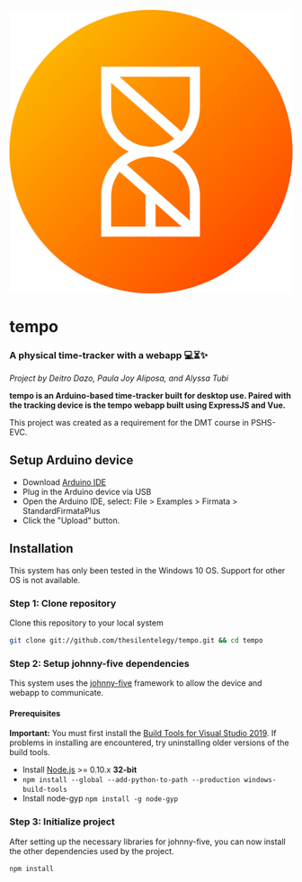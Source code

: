 ![tempo logo](/public/images/logo.png)

# tempo
### A physical time-tracker with a webapp :computer::hourglass_flowing_sand::sparkles:

_Project by Deitro Dazo, Paula Joy Aliposa, and Alyssa Tubi_

**tempo is an Arduino-based time-tracker built for desktop use. Paired with the tracking device is the tempo webapp built using ExpressJS and Vue.** 

This project was created as a requirement for the DMT course in PSHS-EVC.

## Setup Arduino device

- Download [Arduino IDE](http://arduino.cc/en/main/software)
- Plug in the Arduino device via USB
- Open the Arduino IDE, select: File > Examples > Firmata > StandardFirmataPlus
- Click the "Upload" button.

## Installation

This system has only been tested in the Windows 10 OS. Support for other OS is not available.

### Step 1: Clone repository

Clone this repository to your local system 

```bash
git clone git://github.com/thesilentelegy/tempo.git && cd tempo
```

### Step 2: Setup johnny-five dependencies

This system uses the [johnny-five](http://johnny-five.io/) framework to allow the device and webapp to communicate. 

#### Prerequisites
**Important:** You must first install the [Build Tools for Visual Studio 2019](https://visualstudio.microsoft.com/downloads/#build-tools-for-visual-studio-2017). If problems in installing are encountered, try uninstalling older versions of the build tools.

- Install [Node.js](https://nodejs.org) >= 0.10.x **32-bit**
- `npm install --global --add-python-to-path --production windows-build-tools`
- Install node-gyp `npm install -g node-gyp`

### Step 3: Initialize project

After setting up the necessary libraries for johnny-five, you can now install the other dependencies used by the project.

```bash
npm install
```


